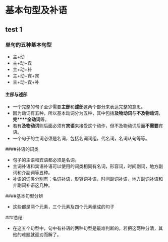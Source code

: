 # 基本句型及补语

## test 1
### 单句的五种基本句型
 - 主+动
 - 主+动+宾
 - 主+动+补
 - 主+动+宾+宾
 - 主+动+宾+补

#### 主部与述部
 - 一个完整的句子至少需要**主部**和**述部**这两个部分来表达完整的意思。
 - 因为动词有五种，所以基本动词分为五种，其中包括**及物动词**与**不及物动词**，**完****全动词**等。
 - 若有**及物动词**则后面必须有**宾语**来接受这个动作，但不及物动词后面**不需要**宾语。
 - 一个句子的主词必须是名词，包括名词词组，代名词，名词从句等等。

####补语的词类
 - 句子的主语和宾语都必须是名词。
 - 主词补语和宾语补语可以使用的词类相同有名词，形容词，时间副词，地方副词和介副词等五种。
 - 补语的词类分别有：名词补语，形容词补语，时间副词补语，地方副词补语和介副词补语这几种。

####基本句型分辨
 - 这些都是两个元素，三个元素及四个元素组成的句子

###总结
 - 在这五个句型中，句中有补语的两种句型是最难判断的。若把这两种分清，其他的难题就迎刃而解了。


